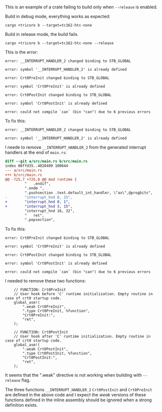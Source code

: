 This is an example of a crate failing to build only when `--release` is
enabled.

Build in debug mode, everything works as expected:

```
cargo +tricore b --target=tc162-htc-none
```

Build in release mode, the build fails.

```
cargo +tricore b --target=tc162-htc-none --release
```

This is the error:

```
error: __INTERRUPT_HANDLER_2 changed binding to STB_GLOBAL

error: symbol '__INTERRUPT_HANDLER_2' is already defined

error: Crt0PreInit changed binding to STB_GLOBAL

error: symbol 'Crt0PreInit' is already defined

error: Crt0PostInit changed binding to STB_GLOBAL

error: symbol 'Crt0PostInit' is already defined

error: could not compile `can` (bin "can") due to 6 previous errors
```

To fix this:

```
error: __INTERRUPT_HANDLER_2 changed binding to STB_GLOBAL

error: symbol '__INTERRUPT_HANDLER_2' is already defined
```

I neede to remove `__INTERRUPT_HANDLER_2` from the generated interrupt handlers
at the end of `main.rs`:

```diff
diff --git a/src/main.rs b/src/main.rs
index 08ffd35..4020409 100644
--- a/src/main.rs
+++ b/src/main.rs
@@ -725,7 +725,8 @@ mod runtime {
         "   .endif",
         ".endm ",
         ".pushsection .text.default_int_handler, \"ax\",@progbits",
-        "interrupt_hnd 0, 15",
+        "interrupt_hnd 0, 1",
+        "interrupt_hnd 3, 15",
         "interrupt_hnd 16, 32",
         "   ret",
         ".popsection",

```

To fix this:

```
error: Crt0PreInit changed binding to STB_GLOBAL

error: symbol 'Crt0PreInit' is already defined

error: Crt0PostInit changed binding to STB_GLOBAL

error: symbol 'Crt0PostInit' is already defined

error: could not compile `can` (bin "can") due to 6 previous errors
```

I needed to remove these two functions:

```
    // FUNCTION: Crt0PreInit
    // User hook before 'C' runtime initialization. Empty routine in case of crt0 startup code.
    global_asm!(
        ".weak Crt0PreInit",
        ".type Crt0PreInit, %function",
        "Crt0PreInit:",
        "ret",
    );

    // FUNCTION: Crt0PostInit
    // User hook after 'C' runtime initialization. Empty routine in case of crt0 startup code.
    global_asm!(
        ".weak Crt0PostInit",
        ".type Crt0PostInit, %function",
        "Crt0PostInit:",
        "ret",
    );
```

It seems that the ".weak" directive is not working when building with
`--release` flag.

The three functions `__INTERRUPT_HANDLER_2` `Crt0PostInit` and `Crt0PreInit`
are defined in the above code and I expect the *weak* versions of these
functions defined in the inline assembly should be ignored when a strong
definition exists.
